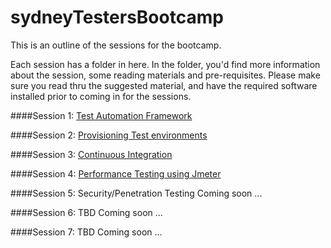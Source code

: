 sydneyTestersBootcamp
=====================

This is an outline of the sessions for the bootcamp. 

Each session has a folder in here. In the folder, you'd find more information about the session, some reading materials and pre-requisites. Please make sure you read thru the suggested material, and have the required software installed prior to coming in for the sessions.

####Session 1: [Test Automation Framework](01_TestingFramework/)

####Session 2: [Provisioning Test environments](02_ProvisioningTestEnvironment/)

####Session 3: [Continuous Integration](03_ContinuousIntegration/)

####Session 4: [Performance Testing using Jmeter](04_PerformanceTesting/)

####Session 5: Security/Penetration Testing
Coming soon ...

####Session 6: TBD
Coming soon ...

####Session 7: TBD
Coming soon ...